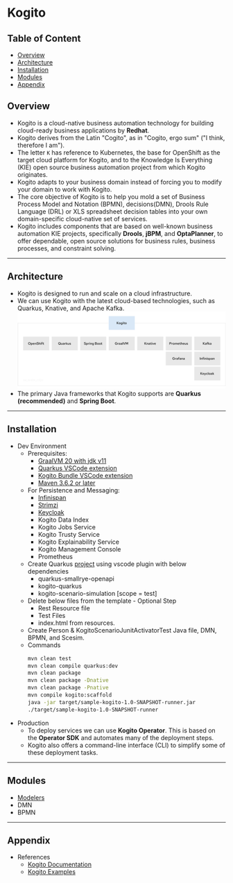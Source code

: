 # Kogito

## Table of Content

- [Overview](#overview)
- [Architecture](#architecture)
- [Installation](#installation)
- [Modules](#modules)
- [Appendix](#appendix)

## Overview

- Kogito is a cloud-native business automation technology for building cloud-ready business applications by **Redhat**.
- Kogito derives from the Latin "Cogito", as in "Cogito, ergo sum" ("I think, therefore I am").
- The letter `K` has reference to Kubernetes, the base for OpenShift as the target cloud platform for Kogito, and to the Knowledge Is Everything (KIE) open source business automation project from which Kogito originates.
- Kogito adapts to your business domain instead of forcing you to modify your domain to work with Kogito.
- The core objective of Kogito is to help you mold a set of Business Process Model and Notation (BPMN), decisions(DMN), Drools Rule Language (DRL) or XLS spreadsheet decision tables into your own domain-specific cloud-native set of services.
- Kogito includes components that are based on well-known business automation KIE projects, specifically **Drools**, **jBPM**, and **OptaPlanner**, to offer dependable, open source solutions for business rules, business processes, and constraint solving.

---

## Architecture

- Kogito is designed to run and scale on a cloud infrastructure.
- We can use Kogito with the latest cloud-based technologies, such as Quarkus, Knative, and Apache Kafka.
![](./01-Images/01-Architecture.png)
- The primary Java frameworks that Kogito supports are **Quarkus (recommended)** and **Spring Boot**. 

---

## Installation

- Dev Environment
  - Prerequisites:
    - [GraalVM 20 with jdk v11](https://github.com/graalvm/graalvm-ce-builds/releases/tag/vm-20.2.0)
    - [Quarkus VSCode extension](https://marketplace.visualstudio.com/items?itemName=redhat.vscode-quarkus)
    - [Kogito Bundle VSCode extension](https://marketplace.visualstudio.com/items?itemName=kie-group.vscode-extension-kogito-bundle)
    - [Maven 3.6.2 or later](https://maven.apache.org/download.cgi)
  - For Persistence and Messaging:
    - [Infinispan](https://infinispan.org/)
    - [Strimzi](https://strimzi.io/)
    - [Keycloak](https://www.keycloak.org/)
    - Kogito Data Index
    - Kogito Jobs Service
    - Kogito Trusty Service
    - Kogito Explainability Service
    - Kogito Management Console
    - Prometheus
  - Create Quarkus [project](./02-MyDev/01-Person/person) using vscode plugin with below dependencies
    - quarkus-smallrye-openapi
    - kogito-quarkus
    - kogito-scenario-simulation [scope = test]
  - Delete below files from the template - Optional Step
    - Rest Resource file
    - Test Files
    - index.html from resources.
  - Create Person & KogitoScenarioJunitActivatorTest Java file, DMN, BPMN, and Scesim.
  - Commands
    ```sh
    mvn clean test
    mvn clean compile quarkus:dev
    mvn clean package
    mvn clean package -Dnative
    mvn clean package -Pnative
    mvn compile kogito:scaffold
    java -jar target/sample-kogito-1.0-SNAPSHOT-runner.jar
    ./target/sample-kogito-1.0-SNAPSHOT-runner
    ```
- Production
  - To deploy services we can use **Kogito Operator**. This is based on the **Operator SDK** and automates many of the deployment steps.
  - Kogito also offers a command-line interface (CLI) to simplify some of these deployment tasks.

---

## Modules
- [Modelers](./03-Modules/01-modeler.md)
- DMN
- BPMN

---

## Appendix
- References
  - [Kogito Documentation](https://docs.jboss.org/kogito/release/latest/html_single/#con-kogito-automation_kogito-docs)
  - [Kogito Examples](https://github.com/kiegroup/kogito-examples)